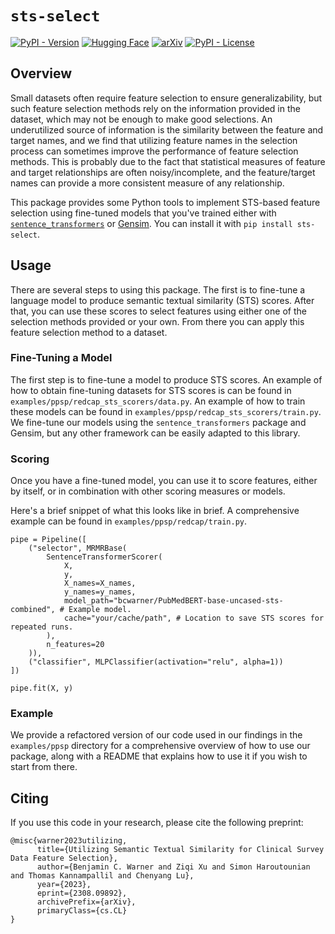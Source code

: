 # `sts-select`
[![PyPI - Version](https://img.shields.io/pypi/v/sts-select)](https://pypi.org/project/sts-select/)
[![Hugging Face](https://img.shields.io/badge/🤗-Models-yellow)](https://huggingface.co/sts-select)
[![arXiv](https://img.shields.io/badge/arXiv-2308.09892-b31b1b.svg)](https://arxiv.org/abs/2308.09892)
[![PyPI - License](https://img.shields.io/pypi/l/sts-select)](https://pypi.org/project/sts-select/)
## Overview
Small datasets often require feature selection to ensure generalizability, but such feature selection methods rely on the information provided in the dataset, which may not be enough to make good selections. An underutilized source of information is the similarity between the feature and target names, and we find that utilizing feature names in the selection process can sometimes improve the performance of feature selection methods. This is probably due to the fact that statistical measures of feature and target relationships are often noisy/incomplete, and the feature/target names can provide a more consistent measure of any relationship.

This package provides some Python tools to implement STS-based feature selection using fine-tuned models that you've trained either with [`sentence_transformers`](https://www.sbert.net/) or [Gensim](https://radimrehurek.com/gensim/). You can install it with `pip install sts-select`.

## Usage
There are several steps to using this package. The first is to fine-tune a language model to produce semantic textual similarity (STS) scores. After that, you can use these scores to select features using either one of the selection methods provided or your own. From there you can apply this feature selection method to a dataset.

### Fine-Tuning a Model
The first step is to fine-tune a model to produce STS scores. An example of how to obtain fine-tuning datasets for STS scores is can be found in `examples/ppsp/redcap_sts_scorers/data.py`. An example of how to train these models can be found in `examples/ppsp/redcap_sts_scorers/train.py`. We fine-tune our models using the `sentence_transformers` package and Gensim, but any other framework can be easily adapted to this library.

### Scoring

Once you have a fine-tuned model, you can use it to score features, either by itself, or in combination with other scoring measures or models.

Here's a brief snippet of what this looks like in brief. A comprehensive example can be found in `examples/ppsp/redcap/train.py`.

```
pipe = Pipeline([
    ("selector", MRMRBase(
        SentenceTransformerScorer(
            X,
            y,
            X_names=X_names,
            y_names=y_names,
            model_path="bcwarner/PubMedBERT-base-uncased-sts-combined", # Example model. 
            cache="your/cache/path", # Location to save STS scores for repeated runs.
        ), 
        n_features=20
    )),
    ("classifier", MLPClassifier(activation="relu", alpha=1))
])

pipe.fit(X, y)
```

### Example

We provide a refactored version of our code used in our findings in the `examples/ppsp` directory for a comprehensive overview of how to use our package, along with a README that explains how to use it if you wish to start from there.

## Citing

If you use this code in your research, please cite the following preprint:

```
@misc{warner2023utilizing,
      title={Utilizing Semantic Textual Similarity for Clinical Survey Data Feature Selection}, 
      author={Benjamin C. Warner and Ziqi Xu and Simon Haroutounian and Thomas Kannampallil and Chenyang Lu},
      year={2023},
      eprint={2308.09892},
      archivePrefix={arXiv},
      primaryClass={cs.CL}
}
```
